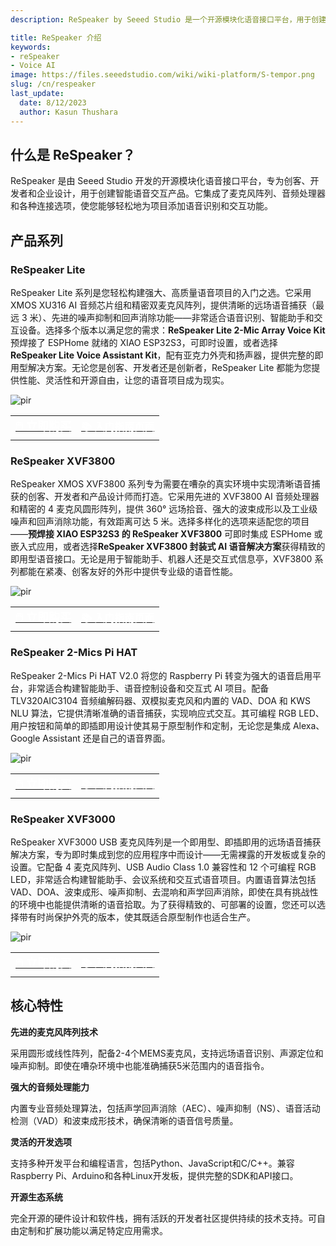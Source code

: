```yaml
---
description: ReSpeaker by Seeed Studio 是一个开源模块化语音接口平台，用于创建智能语音交互产品。它具有先进的麦克风阵列，支持远场识别、噪声抑制和音频处理算法，即使在嘈杂环境中也能提供清晰的语音捕获。兼容多个平台和语言，提供灵活的开发、开源设计和强大的社区支持。

title: ReSpeaker 介绍
keywords:
- reSpeaker
- Voice AI
image: https://files.seeedstudio.com/wiki/wiki-platform/S-tempor.png
slug: /cn/respeaker
last_update:
  date: 8/12/2023
  author: Kasun Thushara
---
```



## 什么是 ReSpeaker？

ReSpeaker 是由 Seeed Studio 开发的开源模块化语音接口平台，专为创客、开发者和企业设计，用于创建智能语音交互产品。它集成了麦克风阵列、音频处理器和各种连接选项，使您能够轻松地为项目添加语音识别和交互功能。

## 产品系列

### ReSpeaker Lite

ReSpeaker Lite 系列是您轻松构建强大、高质量语音项目的入门之选。它采用 XMOS XU316 AI 音频芯片组和精密双麦克风阵列，提供清晰的远场语音捕获（最远 3 米）、先进的噪声抑制和回声消除功能——非常适合语音识别、智能助手和交互设备。选择多个版本以满足您的需求：**ReSpeaker Lite 2-Mic Array Voice Kit** 预焊接了 ESPHome 就绪的 XIAO ESP32S3，可即时设置，或者选择 **ReSpeaker Lite Voice Assistant Kit**，配有亚克力外壳和扬声器，提供完整的即用型解决方案。无论您是创客、开发者还是创新者，ReSpeaker Lite 都能为您提供性能、灵活性和开源自由，让您的语音项目成为现实。

<p style={{textAlign: 'center'}}><img src="https://files.seeedstudio.com/wiki/respeaker_xvf3800_usb/respeakerlite.png" alt="pir" width={600} height="auto" /></p>

<div className="table-center">
    <table className="table-nobg">
        <tbody>
            <tr className="table-trnobg">
                <td className="table-trnobg">
                    <div className="get_one_now_container" style={{ textAlign: 'center' }}>
                        <a
                            className="get_one_now_item"
                            href="https://www.seeedstudio.com/ReSpeaker-Lite-p-5928.html"
                            style={{ marginRight: '150px' }}
                        >
                            <strong>
                                <span>
                                    <font color="#FFFFFF" size="4">🖱️ 立即购买</font>
                                </span>
                            </strong>
                        </a>
                    </div>
                </td>
                <td className="table-trnobg">
                    <div className="get_one_now_container" style={{ textAlign: 'center' }}>
                        <a
                            className="get_one_now_item"
                            href="https://wiki.seeedstudio.com/cn/reSpeaker_usb_v3/"
                        >
                            <strong>
                                <span>
                                    <font color="#FFFFFF" size="3">📚 入门指南页面</font>
                                </span>
                            </strong>
                        </a>
                    </div>
                </td>
            </tr>
        </tbody>
    </table>
</div>

### ReSpeaker XVF3800

ReSpeaker XMOS XVF3800 系列专为需要在嘈杂的真实环境中实现清晰语音捕获的创客、开发者和产品设计师而打造。它采用先进的 XVF3800 AI 音频处理器和精密的 4 麦克风圆形阵列，提供 360° 远场拾音、强大的波束成形以及工业级噪声和回声消除功能，有效距离可达 5 米。选择多样化的选项来适配您的项目——**预焊接 XIAO ESP32S3 的 ReSpeaker XVF3800** 可即时集成 ESPHome 或嵌入式应用，或者选择**ReSpeaker XVF3800 封装式 AI 语音解决方案**获得精致的即用型语音接口。无论是用于智能助手、机器人还是交互式信息亭，XVF3800 系列都能在紧凑、创客友好的外形中提供专业级的语音性能。

<p style={{textAlign: 'center'}}><img src="https://files.seeedstudio.com/wiki/respeaker_xvf3800_usb/xvf3800.png" alt="pir" width={600} height="auto" /></p>

<div className="table-center">
    <table className="table-nobg">
        <tbody>
            <tr className="table-trnobg">
                <td className="table-trnobg">
                    <div className="get_one_now_container" style={{ textAlign: 'center' }}>
                        <a
                            className="get_one_now_item"
                            href="https://www.seeedstudio.com/ReSpeaker-XVF3800-USB-Mic-Array-p-6488.html"
                            style={{ marginRight: '150px' }}
                        >
                            <strong>
                                <span>
                                    <font color="#FFFFFF" size="4">🖱️ 立即购买</font>
                                </span>
                            </strong>
                        </a>
                    </div>
                </td>
                <td className="table-trnobg">
                    <div className="get_one_now_container" style={{ textAlign: 'center' }}>
                        <a
                            className="get_one_now_item"
                            href="https://wiki.seeedstudio.com/cn/respeaker_xvf3800_introduction/"
                        >
                            <strong>
                                <span>
                                    <font color="#FFFFFF" size="3">📚 入门指南页面</font>
                                </span>
                            </strong>
                        </a>
                    </div>
                </td>
            </tr>
        </tbody>
    </table>
</div>

### ReSpeaker 2-Mics Pi HAT

ReSpeaker 2-Mics Pi HAT V2.0 将您的 Raspberry Pi 转变为强大的语音启用平台，非常适合构建智能助手、语音控制设备和交互式 AI 项目。配备 TLV320AIC3104 音频编解码器、双模拟麦克风和内置的 VAD、DOA 和 KWS NLU 算法，它提供清晰准确的语音捕获，实现响应式交互。其可编程 RGB LED、用户按钮和简单的即插即用设计使其易于原型制作和定制，无论您是集成 Alexa、Google Assistant 还是自己的语音界面。

<p style={{textAlign: 'center'}}><img src="https://files.seeedstudio.com/wiki/respeaker_xvf3800_usb/hat.png" alt="pir" width={600} height="auto" /></p>

<div className="table-center">
    <table className="table-nobg">
        <tbody>
            <tr className="table-trnobg">
                <td className="table-trnobg">
                    <div className="get_one_now_container" style={{ textAlign: 'center' }}>
                        <a
                            className="get_one_now_item"
                            href="https://www.seeedstudio.com/ReSpeaker-2-Mics-Pi-HAT.html"
                            style={{ marginRight: '150px' }}
                        >
                            <strong>
                                <span>
                                    <font color="#FFFFFF" size="4">🖱️ 立即购买</font>
                                </span>
                            </strong>
                        </a>
                    </div>
                </td>
                <td className="table-trnobg">
                    <div className="get_one_now_container" style={{ textAlign: 'center' }}>
                        <a
                            className="get_one_now_item"
                            href="https://wiki.seeedstudio.com/cn/ReSpeaker_2_Mics_Pi_HAT/"
                        >
                            <strong>
                                <span>
                                    <font color="#FFFFFF" size="3">📚 入门指南页面</font>
                                </span>
                            </strong>
                        </a>
                    </div>
                </td>
            </tr>
        </tbody>
    </table>
</div>

### ReSpeaker XVF3000

ReSpeaker XVF3000 USB 麦克风阵列是一个即用型、即插即用的远场语音捕获解决方案，专为即时集成到您的应用程序中而设计——无需裸露的开发板或复杂的设置。它配备 4 麦克风阵列、USB Audio Class 1.0 兼容性和 12 个可编程 RGB LED，非常适合构建智能助手、会议系统和交互式语音项目。内置语音算法包括 VAD、DOA、波束成形、噪声抑制、去混响和声学回声消除，即使在具有挑战性的环境中也能提供清晰的语音拾取。为了获得精致的、可部署的设置，您还可以选择带有时尚保护外壳的版本，使其既适合原型制作也适合生产。

<p style={{textAlign: 'center'}}><img src="https://files.seeedstudio.com/wiki/respeaker_xvf3800_usb/xvf3000.png" alt="pir" width={600} height="auto" /></p>

<div className="table-center">
    <table className="table-nobg">
        <tbody>
            <tr className="table-trnobg">
                <td className="table-trnobg">
                    <div className="get_one_now_container" style={{ textAlign: 'center' }}>
                        <a
                            className="get_one_now_item"
                            href="https://www.seeedstudio.com/ReSpeaker-USB-Mic-Array-p-4247.html"
                            style={{ marginRight: '150px' }}
                        >
                            <strong>
                                <span>
                                    <font color="#FFFFFF" size="4">🖱️ 立即购买</font>
                                </span>
                            </strong>
                        </a>
                    </div>
                </td>
                <td className="table-trnobg">
                    <div className="get_one_now_container" style={{ textAlign: 'center' }}>
                        <a
                            className="get_one_now_item"
                            href="https://wiki.seeedstudio.com/cn/ReSpeaker_Mic_Array_v2.0/#version"
                        >
                            <strong>
                                <span>
                                    <font color="#FFFFFF" size="3">📚 入门指南页面</font>
                                </span>
                            </strong>
                        </a>
                    </div>
                </td>
            </tr>
        </tbody>
    </table>
</div>

## 核心特性

**先进的麦克风阵列技术**

采用圆形或线性阵列，配备2-4个MEMS麦克风，支持远场语音识别、声源定位和噪声抑制。即使在嘈杂环境中也能准确捕获5米范围内的语音指令。

**强大的音频处理能力**

内置专业音频处理算法，包括声学回声消除（AEC）、噪声抑制（NS）、语音活动检测（VAD）和波束成形技术，确保清晰的语音信号质量。

**灵活的开发选项**

支持多种开发平台和编程语言，包括Python、JavaScript和C/C++。兼容Raspberry Pi、Arduino和各种Linux开发板，提供完整的SDK和API接口。

**开源生态系统**

完全开源的硬件设计和软件栈，拥有活跃的开发者社区提供持续的技术支持。可自由定制和扩展功能以满足特定应用需求。

<div class="button_tech_support_container">
<a href="https://forum.seeedstudio.com/" class="button_forum"></a>
<a href="https://www.seeedstudio.com/contacts" class="button_email"></a>
</div>

<div class="button_tech_support_container">
<a href="https://discord.gg/eWkprNDMU7" class="button_discord"></a>
<a href="https://github.com/Seeed-Studio/wiki-documents/discussions/69" class="button_discussion"></a>
</div>
